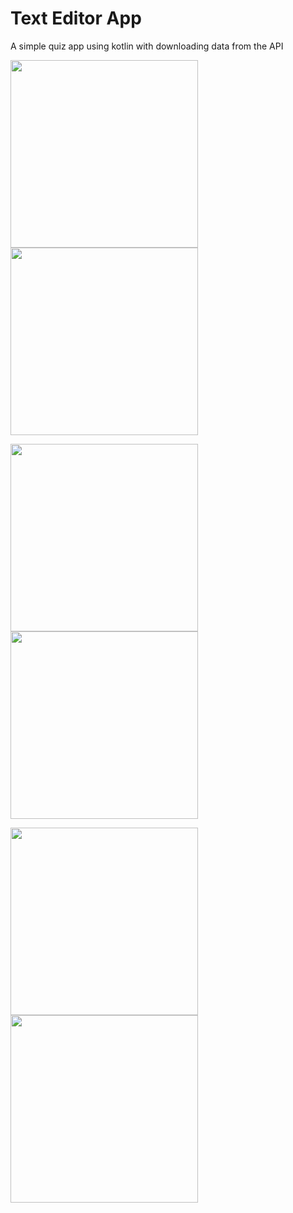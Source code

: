 # Text Editor App
A simple quiz app using kotlin with downloading data from the API


<img src="https://github.com/kytomin/text-editor-app/raw/main/images/1.png" width="300">        <img src="https://github.com/kytomin/text-editor-app/raw/main/images/2.png" width="300">

<img src="https://github.com/kytomin/text-editor-app/raw/main/images/3.png" width="300">        <img src="https://github.com/kytomin/text-editor-app/raw/main/images/4.png" width="300">

<img src="https://github.com/kytomin/text-editor-app/raw/main/images/5.png" width="300">        <img src="https://github.com/kytomin/text-editor-app/raw/main/images/6.png" width="300">